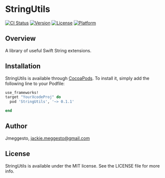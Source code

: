 # StringUtils

[![CI Status](http://img.shields.io/travis/Jmeggesto/StringUtils.svg?style=flat)](https://travis-ci.org/Jmeggesto/StringUtils)
[![Version](https://img.shields.io/cocoapods/v/StringUtils.svg?style=flat)](http://cocoapods.org/pods/StringUtils)
[![License](https://img.shields.io/cocoapods/l/StringUtils.svg?style=flat)](http://cocoapods.org/pods/StringUtils)
[![Platform](https://img.shields.io/cocoapods/p/StringUtils.svg?style=flat)](http://cocoapods.org/pods/StringUtils)

## Overview

A library of useful Swift String extensions. 

## Installation

StringUtils is available through [CocoaPods](http://cocoapods.org). To install
it, simply add the following line to your Podfile:

```ruby
use_frameworks!
target "YourXcodeProj" do
  pod 'StringUtils', '~> 0.1.1'

end
```

## Author

Jmeggesto, jackie.meggesto@gmail.com

## License

StringUtils is available under the MIT license. See the LICENSE file for more info.
